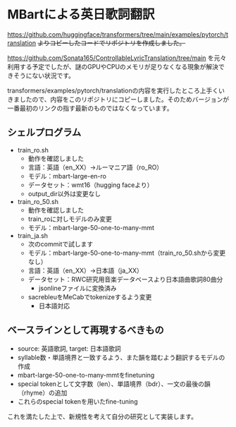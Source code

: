 # MBartによる英日歌詞翻訳
https://github.com/huggingface/transformers/tree/main/examples/pytorch/translation
~~よりコピーしたコードでリポジトリを作成しました。~~

https://github.com/Sonata165/ControllableLyricTranslation/tree/main
を元々利用する予定でしたが、謎のGPUやCPUのメモリが足りなくなる現象が解決できそうにない状況です。

transformers/examples/pytorch/translationの内容を実行したところ上手くいきましたので、内容をこのリポジトリにコピーしました。そのためバージョンが一番最初のリンクの指す最新のものではなくなっています。


## シェルプログラム
- train_ro.sh
    -   動作を確認しました
    -   言語：英語（en_XX）→ルーマニア語（ro_RO）
    -   モデル：mbart-large-en-ro
    -   データセット：wmt16（hugging faceより）
    -   output_dir以外は変更なし
- train_ro_50.sh
    -   動作を確認しました
    -   train_roに対しモデルのみ変更
    -   モデル：mbart-large-50-one-to-many-mmt
- train_ja.sh
    -   次のcommitで試します
    -   モデル：mbart-large-50-one-to-many-mmt（train_ro_50.shから変更なし）
    -   言語：英語（en_XX）→日本語（ja_XX）
    -   データセット：RWC研究用音楽データベースより日本語曲歌詞80曲分
        -   jsonlineファイルに変換済み
    -   sacrebleuをMeCabでtokenizeするよう変更
        -   日本語対応


## ベースラインとして再現するべきもの
- source: 英語歌詞, target: 日本語歌詞
- syllable数・単語境界と一致するよう、また韻を踏むよう翻訳するモデルの作成
- mbart-large-50-one-to-many-mmtをfinetuning
- special tokenとして文字数（len）、単語境界（bdr）、一文の最後の韻（rhyme）の追加
- これらのspecial tokenを用いたfine-tuning

これを満たした上で、新規性を考えて自分の研究として実装します。
